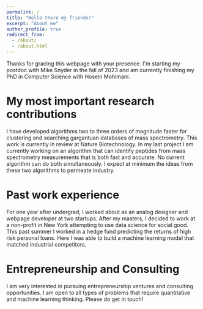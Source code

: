 ```yaml
---
permalink: /
title: "Hello there my friends!"
excerpt: "About me"
author_profile: true
redirect_from: 
  - /about/
  - /about.html
---
```


Thanks for gracing this webpage with your presence. I'm starting my postdoc with Mike Snyder in the fall of 2023 and am currently finishing my PhD in Computer Science with Hosein Mohimani. 

My most important research contributions
======
I have developed algorithms two to three orders of magnitude faster for clustering and searching gargantuan databases of mass spectrometry. This work is currently in review at Nature Biotechnology. In my last project I am currently working on an algorithm that can identify peptides from mass spectrometry measurements that is both fast and accurate. No current algorithm can do both simultaneously. I expect at minimum the ideas from these two algorithms to permeate industry.

Past work experience
======
For one year after undergrad, I worked about as an analog designer and webpage developer at two startups. After my masters, I decided to work at a non-profit in New York attempting to use data science for social good. This past summer I worked in a hedge fund predicting the returns of high risk personal loans. Here I was able to build a machine learning model that matched industrial competitors.

Entrepreneurship and Consulting
======
I am very interested in pursuing entrepreneurship ventures and consulting opportunities. I am open to all types of problems that require quantitative and machine learning thinking. Please do get in touch! 



